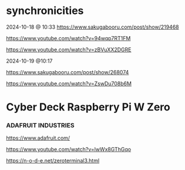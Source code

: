 # synchronicities 

2024-10-18 @ 10:33
https://www.sakugabooru.com/post/show/219468

https://www.youtube.com/watch?v=94wqp7RT1FM

https://www.youtube.com/watch?v=zBVuXX2DGRE

2024-10-19 @10:17

https://www.sakugabooru.com/post/show/268074

https://www.youtube.com/watch?v=ZswDu708b6M

# Cyber Deck Raspberry Pi W Zero 
### ADAFRUIT INDUSTRIES 

https://www.adafruit.com/

https://www.youtube.com/watch?v=lwWx8GThGqo

https://n-o-d-e.net/zeroterminal3.html
